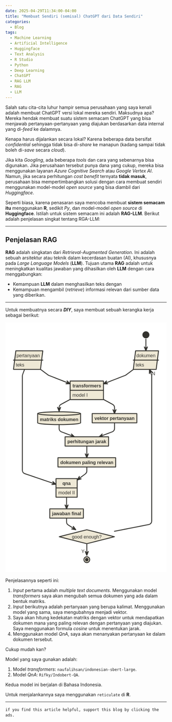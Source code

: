 ```yaml
---
date: 2025-04-29T11:34:00-04:00
title: "Membuat Sendiri (semisal) ChatGPT dari Data Sendiri"
categories:
  - Blog
tags:
  - Machine Learning
  - Artificial Intelligence
  - Huggingface
  - Text Analysis
  - R Studio
  - Python
  - Deep Learning
  - ChatGPT
  - RAG LLM
  - RAG
  - LLM
---
```


Salah satu cita-cita luhur hampir semua perusahaan yang saya kenali
adalah membuat ChatGPT versi lokal mereka sendiri. Maksudnya apa? Mereka
hendak membuat suatu sistem semacam ChatGPT yang bisa menjawab
pertanyaan-pertanyaan yang diajukan berdasarkan data internal yang
di-*feed* ke dalamnya.

Kenapa harus dijalankan secara lokal? Karena beberapa data bersifat
*confidential* sehingga tidak bisa di-*share* ke manapun (kadang sampai
tidak boleh di-*save* secara *cloud*).

Jika kita *Googling*, ada beberapa *tools* dan cara yang sebenarnya bisa
digunakan. Jika perusahaan tersebut punya dana yang cukup, mereka bisa
menggunakan layanan *Azure Cognitive Search* atau *Google Vertex AI*.
Namun, jika secara perhitungan *cost benefit* ternyata **tidak masuk**,
perusahaan bisa mempertimbangkan solusi dengan cara membuat sendiri
menggunakan model-model *open source* yang bisa diambil dari
*Huggingface*.

Seperti biasa, karena penasaran saya mencoba membuat **sistem semacam
itu** menggunakan **R**, sedikit *Py*, dan model-model *open source* di
**Huggingface**. Istilah untuk sistem semacam ini adalah **RAG-LLM**.
Berikut adalah penjelasan singkat tentang RGA-LLM:

------------------------------------------------------------------------

## Penjelasan RAG

**RAG** adalah singkatan dari *Retrieval-Augmented Generation*. Ini
adalah sebuah arsitektur atau teknik dalam kecerdasan buatan (AI),
khususnya pada *Large Language Models* (**LLM**). Tujuan utama **RAG**
adalah untuk meningkatkan kualitas jawaban yang dihasilkan oleh **LLM**
dengan cara menggabungkan:

- Kemampuan **LLM** dalam menghasilkan teks dengan
- Kemampuan mengambil (*retrieve*) informasi relevan dari sumber data
  yang diberikan.

------------------------------------------------------------------------

Untuk membuatnya secara ***DIY***, saya membuat sebuah kerangka kerja
sebagai berikut:

<img src="https://raw.githubusercontent.com/ikanx101/ikanx101.github.io/master/_posts/huggingface/rag_diy/nomnoml.png" class="center" />

Penjelasannya seperti ini:

1.  *Input* pertama adalah *multiple text documents*. Menggunakan model
    *transformers* saya akan mengubah semua dokumen yang ada dalam
    bentuk matriks.
2.  *Input* berikutnya adalah pertanyaan yang berupa kalimat.
    Menggunakan model yang sama, saya mengubahnya menjadi vektor.
3.  Saya akan hitung kedekatan matriks dengan vektor untuk mendapatkan
    dokumen mana yang paling relevan dengan pertanyaan yang diajukan.
    Saya menggunakan formula *cosine* untuk menentukan jarak.
4.  Menggunakan model *QnA*, saya akan menanyakan pertanyaan ke dalam
    dokumen tersebut.

Cukup mudah kan?

Model yang saya gunakan adalah:

1.  Model *transformers*: `naufalihsan/indonesian-sbert-large`.
2.  Model *QnA*: `Rifky/Indobert-QA`.

Kedua model ini berjalan di Bahasa Indonesia.

Untuk menjalankannya saya menggunakan `reticulate` di **R**.

------------------------------------------------------------------------

`if you find this article helpful, support this blog by clicking the ads.`
